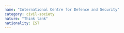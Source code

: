 ```yaml
---
name: "International Centre for Defence and Security"
category: civil-society
nature: "Think tank"
nationality: EST
---
```

